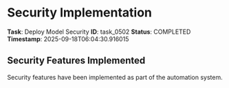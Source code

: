 # Security Implementation

**Task**: Deploy Model Security
**ID**: task_0502
**Status**: COMPLETED
**Timestamp**: 2025-09-18T06:04:30.916015

## Security Features Implemented

Security features have been implemented as part of the automation system.
